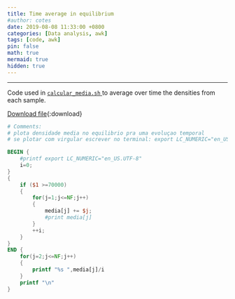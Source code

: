 ```yaml
---
title: Time average in equilibrium
#author: cotes
date: 2019-08-08 11:33:00 +0800
categories: [Data analysis, awk]
tags: [code, awk]
pin: false
math: true
mermaid: true
hidden: true
---
```



<hr>

Code used in 
<a href="{% post_url 2019-08-08-calcular-media %}">
    <code class="language-plaintext highlighter-rouge">calcular_media.sh</code>
</a> 
to average over time the densities from each sample.

[Download file](/files/scripts/data_analysis/media_temporal_equilibrio.awk){:download}


```awk
# Comments:
# plota densidade media no equilibrio pra uma evoluçao temporal
# se plotar com virgular escrever no terminal: export LC_NUMERIC="en_US.UTF-8"

BEGIN { 
	#printf export LC_NUMERIC="en_US.UTF-8"      
	i=0;
}
{
	if ($1 >=70000) 
	{
		for(j=1;j<=NF;j++)
		{
			media[j] += $j; 
			#print media[j]
		}  						
		++i;
	}    
}
END { 
	for(j=2;j<=NF;j++)
	{
		printf "%s ",media[j]/i
	}  
	printf "\n"
}
```
